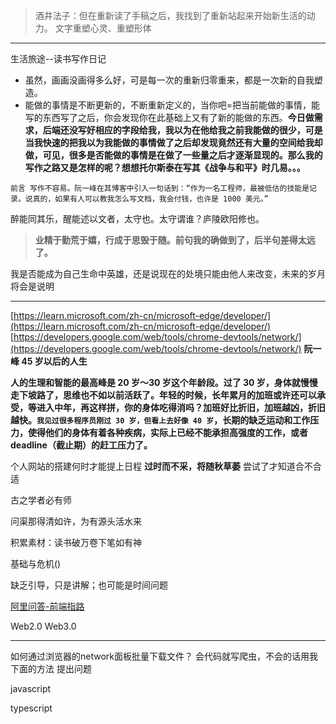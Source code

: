 >酒井法子：但在重新读了手稿之后，我找到了重新站起来开始新生活的动力。
 文字重塑心灵、重塑形体
---

生活旅途--读书写作日记

- 虽然，画画没画得多么好，可是每一次的重新归零重来，都是一次新的自我塑造。
- 能做的事情是不断更新的，不断重新定义的，当你吧=把当前能做的事情，能写的东西写了之后，你会发现你在此基础上又有了新的能做的东西。**今日做需求，后端还没写好相应的字段给我，我以为在他给我之前我能做的很少，可是当我快速的把我以为我能做的事情做了之后却发现竟然还有大量的空间给我却做，可见，很多是否能做的事情是在做了一些量之后才逐渐显现的。那么我的写作之路又是怎样的呢？想想托尔斯泰在写其《战争与和平》时几易。。。**


`
前言
写作不容易。阮一峰在其博客中引入一句话到：“作为一名工程师，最被低估的技能是记录。说真的，如果有人可以教我怎么写文档，我会付钱，也许是 1000 美元。”
`

醉能同其乐，醒能述以文者，太守也。太守谓谁？庐陵欧阳修也。

>**业精于勤荒于嬉，行成于思毁于随。前句我的确做到了，后半句差得太远了。**

我是否能成为自己生命中英雄，还是说现在的处境只能由他人来改变，未来的岁月将会是说明

--- 
[https://learn.microsoft.com/zh-cn/microsoft-edge/developer/](https://learn.microsoft.com/zh-cn/microsoft-edge/developer/)
[https://developers.google.com/web/tools/chrome-devtools/network/](https://developers.google.com/web/tools/chrome-devtools/network/)
**阮一峰 45 岁以后的人生**

**人的生理和智能的最高峰是 20 岁～30 岁这个年龄段。过了 30 岁，身体就慢慢走下坡路了，思维也不如以前活跃了。年轻的时候，长年累月的加班或许还可以承受，等进入中年，再这样拼，你的身体吃得消吗？加班好比折旧，加班越凶，折旧越快。`我见过很多程序员刚过 30 岁，但看上去好像 40 岁`，长期的缺乏运动和工作压力，使得他们的身体有着各种疾病，实际上已经不能承担高强度的工作，或者 deadline（截止期）的赶工压力了。**

个人网站的搭建何时才能提上日程
**过时而不采，将随秋草萎**
尝试了才知道合不合适

古之学者必有师

问渠那得清如许，为有源头活水来

积累素材：读书破万卷下笔如有神

基础与危机()


缺乏引导，只是讲解；也可能是时间问题

[阿里问答-前端指路](./谁在招人？/阿里问答-前端指路/00.JD-业务背景.md)


Web2.0
Web3.0

---



如何通过浏览器的network面板批量下载文件？
会代码就写爬虫，不会的话用我下面的方法
提出问题

javascript


typescript


 
